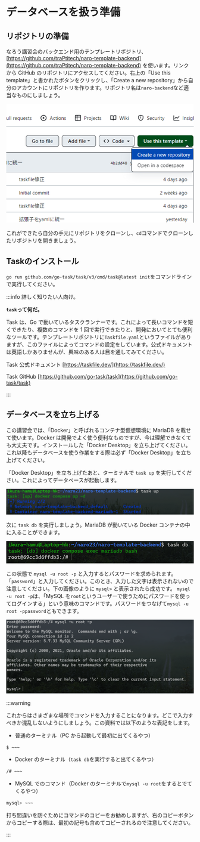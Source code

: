 # データベースを扱う準備

## リポジトリの準備

なろう講習会のバックエンド用のテンプレートリポジトリ、[https://github.com/traPtitech/naro-template-backend](https://github.com/traPtitech/naro-template-backend) を使います。リンクから GitHub のリポジトリにアクセスしてください。右上の「Use this template」と書かれたボタンをクリックし、「Create a new repository」から自分のアカウントにリポジトリを作ります。リポジトリ名は`naro-backend`など適当なものにしましょう。

![](assets/template.png)

これができたら自分の手元にリポジトリをクローンし、`cd`コマンドでクローンしたリポジトリを開きましょう。

## Taskのインストール

`go run github.com/go-task/task/v3/cmd/task@latest init`をコマンドラインで実行してください。

:::info 詳しく知りたい人向け。

**`task`って何だ。**

Task は、Go で動いているタスクランナーです。これによって長いコマンドを短くできたり、複数のコマンドを 1 回で実行できたりと、開発においてとても便利なツールです。テンプレートリポジトリに`Taskfile.yaml`というファイルがありますが、このファイルによってコマンドの設定をしています。公式ドキュメントは英語しかありませんが、興味のある人は目を通してみてください。

Task 公式ドキュメント [https://taskfile.dev/](https://taskfile.dev/)

Task GitHub [https://github.com/go-task/task](https://github.com/go-task/task)

:::

## データベースを立ち上げる

この講習会では、「Docker」と呼ばれるコンテナ型仮想環境に MariaDB を載せて使います。Docker は開発でよく使う便利なものですが、今は理解できなくても大丈夫です。インストールした「Docker Desktop」を立ち上げてください。これ以降もデータベースを使う作業をする際は必ず「Docker Desktop」を立ち上げてください。

「Docker Desktop」を立ち上げたあと、ターミナルで `task up` を実行してください。これによってデータベースが起動します。

![](assets/task_up.png)

次に `task db` を実行しましょう。MariaDB が動いている Docker コンテナの中に入ることができます。

![](assets/task_db.png)

この状態で `mysql -u root -p` と入力するとパスワードを求められます。「`password`」と入力してください。このとき、入力した文字は表示されないので注意してください。下の画像のように `mysql>` と表示されたら成功です。
`mysql -u root -p`は、「MySQL を`root`というユーザーで使うためにパスワードを使ってログインする」という意味のコマンドです。パスワードをつなげて`mysql -u root -ppassword`ともできます。

![](assets/mysql.png)

:::warning

これからはさまざまな場所でコマンドを入力することになります。どこで入力すべきか混乱しないようにしましょう。この資料では以下のような表記をします。

- 普通のターミナル（PC から起動して最初に出てくるやつ）

```bash
$ ~~~
```

- Docker のターミナル（`task db`を実行すると出てくるやつ）

```bash
/# ~~~
```

- MySQL でのコマンド（Docker のターミナルで`mysql -u root`をするとでてくるやつ）

```sql
mysql> ~~~
```

打ち間違いを防ぐためにコマンドのコピーをお勧めしますが、右のコピーボタンからコピーする際は、最初の記号も含めてコピーされるので注意してください。

:::
